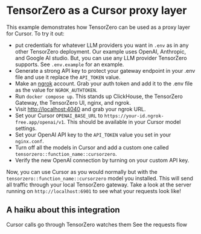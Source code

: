 # TensorZero as a Cursor proxy layer

This example demonstrates how TensorZero can be used as a proxy layer for Cursor. To try it out:

- put credentials for whatever LLM providers you want in `.env` as in any other TensorZero deployment. Our example uses OpenAI, Anthropic, and Google AI studio. But, you can use any LLM provider TensorZero supports. See `.env.example` for an example.
- Generate a strong API key to protect your gateway endpoint in your .env file and use it replace the `API_TOKEN` value.
- Make an [ngrok](https://ngrok.com/) account. Grab your auth token and add it to the .env file as the value for `NGROK_AUTHTOKEN`.
- Run `docker compose up`. This stands up ClickHouse, the TensorZero Gateway, the TensorZero UI, nginx, and ngrok.
- Visit [http://localhost:4040](http://localhost:4040) and grab your ngrok URL.
- Set your Cursor `OPENAI_BASE_URL` to `https://your-id.ngrok-free.app/openai/v1`. This should be available in your Cursor model settings.
- Set your OpenAI API key to the `API_TOKEN` value you set in your `nginx.conf`.
- Turn off all the models in Cursor and add a custom one called `tensorzero::function_name::cursorzero`.
- Verify the new OpenAI connection by turning on your custom API key.

Now, you can use Cursor as you would normally but with the `tensorzero::function_name::cursorzero` model you installed.
This will send all traffic through your local TensorZero gateway.
Take a look at the server running on `http://localhost:6901` to see what your requests look like!

## A haiku about this integration

Cursor calls go through
TensorZero watches them
See the requests flow
